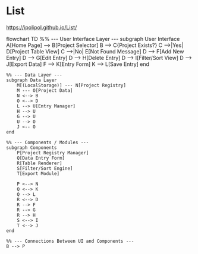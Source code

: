 # List
https://ipolipol.github.io/List/

flowchart TD
    %% --- User Interface Layer ---
    subgraph User Interface
        A[Home Page] --> B[Project Selector]
        B --> C{Project Exists?}
        C -->|Yes| D[Project Table View]
        C -->|No| E[Not Found Message]
        D --> F[Add New Entry]
        D --> G[Edit Entry]
        D --> H[Delete Entry]
        D --> I[Filter/Sort View]
        D --> J[Export Data]
        F --> K[Entry Form]
        K --> L[Save Entry]
    end

    %% --- Data Layer ---
    subgraph Data Layer
        M[(LocalStorage)] --- N[Project Registry]
        M --- O[Project Data]
        N <--> B
        O <--> D
        L --> U[Entry Manager]
        H --> U
        G --> U
        U --> O
        J <-- O
    end

    %% --- Components / Modules ---
    subgraph Components
        P[Project Registry Manager]
        Q[Data Entry Form]
        R[Table Renderer]
        S[Filter/Sort Engine]
        T[Export Module]

        P <--> N
        Q <--> K
        Q --> L
        R <--> D
        R --> F
        R --> G
        R --> H
        S <--> I
        T <--> J
    end

    %% --- Connections Between UI and Components ---
    B --> P


